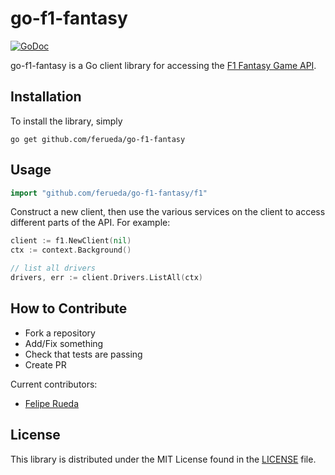 go-f1-fantasy
=======

[![GoDoc](https://godoc.org/github.com/ferueda/go-f1-fantasy?status.svg)](http://godoc.org/github.com/ferueda/go-f1-fantasy)

go-f1-fantasy is a Go client library for accessing the [F1 Fantasy Game API](https://fantasy.formula1.com/).

## Installation

To install the library, simply

`go get github.com/ferueda/go-f1-fantasy`

## Usage
```go
import "github.com/ferueda/go-f1-fantasy/f1"
```

Construct a new client, then use the various services on the client to access different parts of the API. For example:

```go
client := f1.NewClient(nil)
ctx := context.Background()

// list all drivers
drivers, err := client.Drivers.ListAll(ctx)
```

## How to Contribute

* Fork a repository
* Add/Fix something
* Check that tests are passing
* Create PR

Current contributors:

- [Felipe Rueda](https://github.com/ferueda)

## License ##

This library is distributed under the MIT License found in the [LICENSE](./LICENSE)
file.